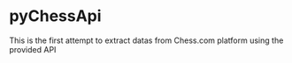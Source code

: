 # pyChessApi

This is the first attempt to extract datas from Chess.com platform using the provided API
